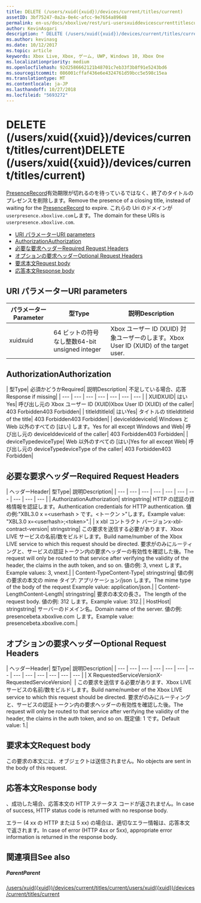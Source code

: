```yaml
---
title: DELETE (/users/xuid({xuid})/devices/current/titles/current)
assetID: 3bf75247-0a2a-0e4c-afcc-9e7654a89648
permalink: en-us/docs/xboxlive/rest/uri-usersxuiddevicescurrenttitlescurrentdelete.html
author: KevinAsgari
description: " DELETE (/users/xuid({xuid})/devices/current/titles/current)"
ms.author: kevinasg
ms.date: 10/12/2017
ms.topic: article
keywords: Xbox Live, Xbox, ゲーム, UWP, Windows 10, Xbox One
ms.localizationpriority: medium
ms.openlocfilehash: 92d2586662121b48701c7eb33f3b8f91e5243bd6
ms.sourcegitcommit: 086001cffaf436e6e4324761d59bcc5e598c15ea
ms.translationtype: MT
ms.contentlocale: ja-JP
ms.lasthandoff: 10/27/2018
ms.locfileid: "5693272"
---
```

# <a name="delete-usersxuidxuiddevicescurrenttitlescurrent"></a><span data-ttu-id="32a3d-104">DELETE (/users/xuid({xuid})/devices/current/titles/current)</span><span class="sxs-lookup"><span data-stu-id="32a3d-104">DELETE (/users/xuid({xuid})/devices/current/titles/current)</span></span>
<span data-ttu-id="32a3d-105">[PresenceRecord](../../json/json-presencerecord.md)有効期限が切れるのを待っているではなく、終了のタイトルのプレゼンスを削除します。</span><span class="sxs-lookup"><span data-stu-id="32a3d-105">Remove the presence of a closing title, instead of waiting for the [PresenceRecord](../../json/json-presencerecord.md) to expire.</span></span> <span data-ttu-id="32a3d-106">これらの Uri のドメインが`userpresence.xboxlive.com`します。</span><span class="sxs-lookup"><span data-stu-id="32a3d-106">The domain for these URIs is `userpresence.xboxlive.com`.</span></span>
 
  * [<span data-ttu-id="32a3d-107">URI パラメーター</span><span class="sxs-lookup"><span data-stu-id="32a3d-107">URI parameters</span></span>](#ID4EZ)
  * [<span data-ttu-id="32a3d-108">Authorization</span><span class="sxs-lookup"><span data-stu-id="32a3d-108">Authorization</span></span>](#ID4EEB)
  * [<span data-ttu-id="32a3d-109">必要な要求ヘッダー</span><span class="sxs-lookup"><span data-stu-id="32a3d-109">Required Request Headers</span></span>](#ID4ERD)
  * [<span data-ttu-id="32a3d-110">オプションの要求ヘッダー</span><span class="sxs-lookup"><span data-stu-id="32a3d-110">Optional Request Headers</span></span>](#ID4EVF)
  * [<span data-ttu-id="32a3d-111">要求本文</span><span class="sxs-lookup"><span data-stu-id="32a3d-111">Request body</span></span>](#ID4EVG)
  * [<span data-ttu-id="32a3d-112">応答本文</span><span class="sxs-lookup"><span data-stu-id="32a3d-112">Response body</span></span>](#ID4EAH)
 
<a id="ID4EZ"></a>

 
## <a name="uri-parameters"></a><span data-ttu-id="32a3d-113">URI パラメーター</span><span class="sxs-lookup"><span data-stu-id="32a3d-113">URI parameters</span></span>
 
| <span data-ttu-id="32a3d-114">パラメーター</span><span class="sxs-lookup"><span data-stu-id="32a3d-114">Parameter</span></span>| <span data-ttu-id="32a3d-115">型</span><span class="sxs-lookup"><span data-stu-id="32a3d-115">Type</span></span>| <span data-ttu-id="32a3d-116">説明</span><span class="sxs-lookup"><span data-stu-id="32a3d-116">Description</span></span>| 
| --- | --- | --- | 
| <span data-ttu-id="32a3d-117">xuid</span><span class="sxs-lookup"><span data-stu-id="32a3d-117">xuid</span></span>| <span data-ttu-id="32a3d-118">64 ビットの符号なし整数</span><span class="sxs-lookup"><span data-stu-id="32a3d-118">64-bit unsigned integer</span></span>| <span data-ttu-id="32a3d-119">Xbox ユーザー ID (XUID) 対象ユーザーのします。</span><span class="sxs-lookup"><span data-stu-id="32a3d-119">Xbox User ID (XUID) of the target user.</span></span>| 
  
<a id="ID4EEB"></a>

 
## <a name="authorization"></a><span data-ttu-id="32a3d-120">Authorization</span><span class="sxs-lookup"><span data-stu-id="32a3d-120">Authorization</span></span>
 
| <span data-ttu-id="32a3d-121">型</span><span class="sxs-lookup"><span data-stu-id="32a3d-121">Type</span></span>| <span data-ttu-id="32a3d-122">必須かどうか</span><span class="sxs-lookup"><span data-stu-id="32a3d-122">Required</span></span>| <span data-ttu-id="32a3d-123">説明</span><span class="sxs-lookup"><span data-stu-id="32a3d-123">Description</span></span>| <span data-ttu-id="32a3d-124">不足している場合、応答</span><span class="sxs-lookup"><span data-stu-id="32a3d-124">Response if missing</span></span>| 
| --- | --- | --- | --- | --- | --- | --- | 
| <span data-ttu-id="32a3d-125">XUID</span><span class="sxs-lookup"><span data-stu-id="32a3d-125">XUID</span></span>| <span data-ttu-id="32a3d-126">はい</span><span class="sxs-lookup"><span data-stu-id="32a3d-126">Yes</span></span>| <span data-ttu-id="32a3d-127">呼び出し元の Xbox ユーザー ID (XUID)</span><span class="sxs-lookup"><span data-stu-id="32a3d-127">Xbox User ID (XUID) of the caller</span></span>| <span data-ttu-id="32a3d-128">403 Forbidden</span><span class="sxs-lookup"><span data-stu-id="32a3d-128">403 Forbidden</span></span>| 
| <span data-ttu-id="32a3d-129">titleId</span><span class="sxs-lookup"><span data-stu-id="32a3d-129">titleId</span></span>| <span data-ttu-id="32a3d-130">はい</span><span class="sxs-lookup"><span data-stu-id="32a3d-130">Yes</span></span>| <span data-ttu-id="32a3d-131">タイトルの titleId</span><span class="sxs-lookup"><span data-stu-id="32a3d-131">titleId of the title</span></span>| <span data-ttu-id="32a3d-132">403 Forbidden</span><span class="sxs-lookup"><span data-stu-id="32a3d-132">403 Forbidden</span></span>| 
| <span data-ttu-id="32a3d-133">deviceId</span><span class="sxs-lookup"><span data-stu-id="32a3d-133">deviceId</span></span>| <span data-ttu-id="32a3d-134">Windows と Web 以外のすべての [はい] します。</span><span class="sxs-lookup"><span data-stu-id="32a3d-134">Yes for all except Windows and Web</span></span>| <span data-ttu-id="32a3d-135">呼び出し元の deviceId</span><span class="sxs-lookup"><span data-stu-id="32a3d-135">deviceId of the caller</span></span>| <span data-ttu-id="32a3d-136">403 Forbidden</span><span class="sxs-lookup"><span data-stu-id="32a3d-136">403 Forbidden</span></span>| 
| <span data-ttu-id="32a3d-137">deviceType</span><span class="sxs-lookup"><span data-stu-id="32a3d-137">deviceType</span></span>| <span data-ttu-id="32a3d-138">Web 以外のすべての [はい]</span><span class="sxs-lookup"><span data-stu-id="32a3d-138">Yes for all except Web</span></span>| <span data-ttu-id="32a3d-139">呼び出し元の deviceType</span><span class="sxs-lookup"><span data-stu-id="32a3d-139">deviceType of the caller</span></span>| <span data-ttu-id="32a3d-140">403 Forbidden</span><span class="sxs-lookup"><span data-stu-id="32a3d-140">403 Forbidden</span></span>| 
  
<a id="ID4ERD"></a>

 
## <a name="required-request-headers"></a><span data-ttu-id="32a3d-141">必要な要求ヘッダー</span><span class="sxs-lookup"><span data-stu-id="32a3d-141">Required Request Headers</span></span>
 
| <span data-ttu-id="32a3d-142">ヘッダー</span><span class="sxs-lookup"><span data-stu-id="32a3d-142">Header</span></span>| <span data-ttu-id="32a3d-143">型</span><span class="sxs-lookup"><span data-stu-id="32a3d-143">Type</span></span>| <span data-ttu-id="32a3d-144">説明</span><span class="sxs-lookup"><span data-stu-id="32a3d-144">Description</span></span>| 
| --- | --- | --- | --- | --- | --- | --- | --- | --- | --- | 
| <span data-ttu-id="32a3d-145">Authorization</span><span class="sxs-lookup"><span data-stu-id="32a3d-145">Authorization</span></span>| <span data-ttu-id="32a3d-146">string</span><span class="sxs-lookup"><span data-stu-id="32a3d-146">string</span></span>| <span data-ttu-id="32a3d-147">HTTP の認証の資格情報を認証します。</span><span class="sxs-lookup"><span data-stu-id="32a3d-147">Authentication credentials for HTTP authentication.</span></span> <span data-ttu-id="32a3d-148">値の例:"XBL3.0 x =&lt;userhash > です。&lt;トークン >"します。</span><span class="sxs-lookup"><span data-stu-id="32a3d-148">Example value: "XBL3.0 x=&lt;userhash>;&lt;token>".</span></span>| 
| <span data-ttu-id="32a3d-149">x xbl コントラクト バージョン</span><span class="sxs-lookup"><span data-stu-id="32a3d-149">x-xbl-contract-version</span></span>| <span data-ttu-id="32a3d-150">string</span><span class="sxs-lookup"><span data-stu-id="32a3d-150">string</span></span>| <span data-ttu-id="32a3d-151">この要求を送信する必要があります、Xbox LIVE サービスの名前/数をビルドします。</span><span class="sxs-lookup"><span data-stu-id="32a3d-151">Build name/number of the Xbox LIVE service to which this request should be directed.</span></span> <span data-ttu-id="32a3d-152">要求がのみにルーティングと、サービスの認証トークン内の要求ヘッダーの有効性を確認した後。</span><span class="sxs-lookup"><span data-stu-id="32a3d-152">The request will only be routed to that service after verifying the validity of the header, the claims in the auth token, and so on.</span></span> <span data-ttu-id="32a3d-153">値の例: 3, vnext します。</span><span class="sxs-lookup"><span data-stu-id="32a3d-153">Example values: 3, vnext.</span></span>| 
| <span data-ttu-id="32a3d-154">Content-Type</span><span class="sxs-lookup"><span data-stu-id="32a3d-154">Content-Type</span></span>| <span data-ttu-id="32a3d-155">string</span><span class="sxs-lookup"><span data-stu-id="32a3d-155">string</span></span>| <span data-ttu-id="32a3d-156">値の例の要求の本文の mime タイプ: アプリケーション/json します。</span><span class="sxs-lookup"><span data-stu-id="32a3d-156">The mime type of the body of the request Example value: application/json.</span></span>| 
| <span data-ttu-id="32a3d-157">Content-Length</span><span class="sxs-lookup"><span data-stu-id="32a3d-157">Content-Length</span></span>| <span data-ttu-id="32a3d-158">string</span><span class="sxs-lookup"><span data-stu-id="32a3d-158">string</span></span>| <span data-ttu-id="32a3d-159">要求の本文の長さ。</span><span class="sxs-lookup"><span data-stu-id="32a3d-159">The length of the request body.</span></span> <span data-ttu-id="32a3d-160">値の例: 312 します。</span><span class="sxs-lookup"><span data-stu-id="32a3d-160">Example value: 312.</span></span>| 
| <span data-ttu-id="32a3d-161">Host</span><span class="sxs-lookup"><span data-stu-id="32a3d-161">Host</span></span>| <span data-ttu-id="32a3d-162">string</span><span class="sxs-lookup"><span data-stu-id="32a3d-162">string</span></span>| <span data-ttu-id="32a3d-163">サーバーのドメイン名。</span><span class="sxs-lookup"><span data-stu-id="32a3d-163">Domain name of the server.</span></span> <span data-ttu-id="32a3d-164">値の例: presencebeta.xboxlive.com します。</span><span class="sxs-lookup"><span data-stu-id="32a3d-164">Example value: presencebeta.xboxlive.com.</span></span>| 
  
<a id="ID4EVF"></a>

 
## <a name="optional-request-headers"></a><span data-ttu-id="32a3d-165">オプションの要求ヘッダー</span><span class="sxs-lookup"><span data-stu-id="32a3d-165">Optional Request Headers</span></span>
 
| <span data-ttu-id="32a3d-166">ヘッダー</span><span class="sxs-lookup"><span data-stu-id="32a3d-166">Header</span></span>| <span data-ttu-id="32a3d-167">型</span><span class="sxs-lookup"><span data-stu-id="32a3d-167">Type</span></span>| <span data-ttu-id="32a3d-168">説明</span><span class="sxs-lookup"><span data-stu-id="32a3d-168">Description</span></span>| 
| --- | --- | --- | --- | --- | --- | --- | --- | --- | --- | --- | --- | --- | 
| <span data-ttu-id="32a3d-169">X RequestedServiceVersion</span><span class="sxs-lookup"><span data-stu-id="32a3d-169">X-RequestedServiceVersion</span></span>|  | <span data-ttu-id="32a3d-170">この要求を送信する必要があります、Xbox LIVE サービスの名前/数をビルドします。</span><span class="sxs-lookup"><span data-stu-id="32a3d-170">Build name/number of the Xbox LIVE service to which this request should be directed.</span></span> <span data-ttu-id="32a3d-171">要求がのみにルーティングと、サービスの認証トークン内の要求ヘッダーの有効性を確認した後。</span><span class="sxs-lookup"><span data-stu-id="32a3d-171">The request will only be routed to that service after verifying the validity of the header, the claims in the auth token, and so on.</span></span> <span data-ttu-id="32a3d-172">既定値: 1 です。</span><span class="sxs-lookup"><span data-stu-id="32a3d-172">Default value: 1.</span></span>| 
  
<a id="ID4EVG"></a>

 
## <a name="request-body"></a><span data-ttu-id="32a3d-173">要求本文</span><span class="sxs-lookup"><span data-stu-id="32a3d-173">Request body</span></span>
 
<span data-ttu-id="32a3d-174">この要求の本文には、オブジェクトは送信されません。</span><span class="sxs-lookup"><span data-stu-id="32a3d-174">No objects are sent in the body of this request.</span></span>
  
<a id="ID4EAH"></a>

 
## <a name="response-body"></a><span data-ttu-id="32a3d-175">応答本文</span><span class="sxs-lookup"><span data-stu-id="32a3d-175">Response body</span></span>
 
<span data-ttu-id="32a3d-176">、成功した場合、応答本文の HTTP ステータス コードが返されません。</span><span class="sxs-lookup"><span data-stu-id="32a3d-176">In case of success, HTTP status code is returned with no response body.</span></span>
 
<span data-ttu-id="32a3d-177">エラー (4 xx の HTTP または 5 xx) の場合は、適切なエラー情報は、応答本文で返されます。</span><span class="sxs-lookup"><span data-stu-id="32a3d-177">In case of error (HTTP 4xx or 5xx), appropriate error information is returned in the response body.</span></span>
  
<a id="ID4ELH"></a>

 
## <a name="see-also"></a><span data-ttu-id="32a3d-178">関連項目</span><span class="sxs-lookup"><span data-stu-id="32a3d-178">See also</span></span>
 
<a id="ID4ENH"></a>

 
##### <a name="parent"></a><span data-ttu-id="32a3d-179">Parent</span><span class="sxs-lookup"><span data-stu-id="32a3d-179">Parent</span></span> 

[<span data-ttu-id="32a3d-180">/users/xuid({xuid})/devices/current/titles/current</span><span class="sxs-lookup"><span data-stu-id="32a3d-180">/users/xuid({xuid})/devices/current/titles/current</span></span>](uri-usersxuiddevicescurrenttitlescurrent.md)

   